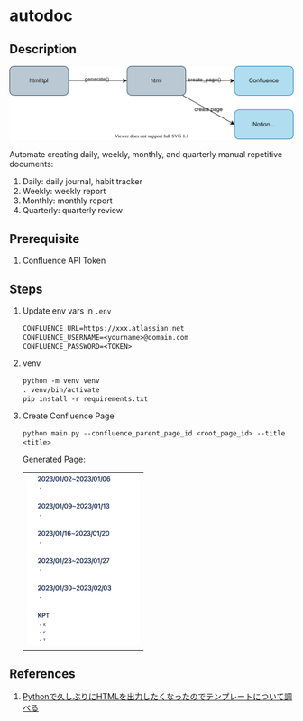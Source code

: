 # autodoc

## Description

![](docs/diagram.drawio.svg)

Automate creating daily, weekly, monthly, and quarterly manual repetitive documents:

1. Daily: daily journal, habit tracker
1. Weekly: weekly report
1. Monthly: monthly report
1. Quarterly: quarterly review

## Prerequisite

1. Confluence API Token

## Steps

1. Update env vars in `.env`

    ```
    CONFLUENCE_URL=https://xxx.atlassian.net
    CONFLUENCE_USERNAME=<yourname>@domain.com
    CONFLUENCE_PASSWORD=<TOKEN>
    ```

1. venv
    ```
    python -m venv venv
    . venv/bin/activate
    pip install -r requirements.txt
    ```

1. Create Confluence Page
    ```
    python main.py --confluence_parent_page_id <root_page_id> --title <title>
    ```

    Generated Page:

    <table><tr><td>
    <img src="docs/confluence_page_0.png" width="200px" />
    </td></tr></table>



## References
1. [Pythonで久しぶりにHTMLを出力したくなったのでテンプレートについて調べる
](https://qiita.com/mima_ita/items/5405109b3b9e2db42332)
